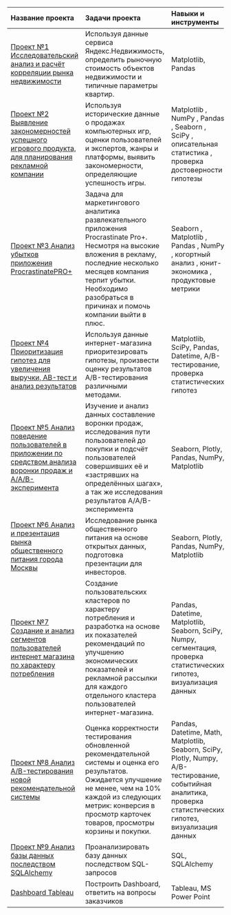 | Название проекта | Задачи проекта | Навыки и инструменты |
| :---         |     :---      |          :--- |
| [Проект №1 Исследовательский анализ и расчёт корреляции рынка недвижимости](https://github.com/Dimad562/portfolio-of-Dmitry-Pyrkov/tree/main/Project%20%E2%84%96%201)  | Используя данные сервиса Яндекс.Недвижимость, определить рыночную стоимость объектов недвижимости и типичные параметры квартир.  | Matplotlib, Pandas    |
| [Проект №2  Выявление закономерностей успешного игрового продукта, для планирования рекламной компании](https://github.com/Dimad562/portfolio-of-Dmitry-Pyrkov/tree/main/Project%20%E2%84%96%202)  | Используя исторические данные о продажах компьютерных игр, оценки пользователей и экспертов, жанры и платформы, выявить закономерности, определяющие успешность игры.   |Matplotlib , NumPy , Pandas , Seaborn , SciPy , описательная статистика , проверка достоверности гипотезы      |
| [Проект №3  Анализ убытков приложения ProcrastinatePRO+](https://github.com/Dimad562/portfolio-of-Dmitry-Pyrkov/tree/main/Project%20%E2%84%96%203)  | Задача для маркетингового аналитика развлекательного приложения Procrastinate Pro+. Несмотря на высокие вложения в рекламу, последние несколько месяцев компания терпит убытки. Необходимо разобраться в причинах и помочь компании выйти в плюс.      | Seaborn , Matplotlib , Pandas , NumPy , когортный анализ , юнит-экономика , продуктовые метрики      |
| [Проект №4  Приоритизация гипотез для увеличения выручки, AB-тест и анализ результатов](https://github.com/Dimad562/portfolio-of-Dmitry-Pyrkov/tree/main/Project%20%E2%84%96%204)  | Используя данные интернет-магазина приоритезировать гипотезы, произвести оценку результатов A/B-тестирования различными методами.     | Matplotlib, SciPy, Pandas, Datetime, A/B-тестирование, проверка статистических гипотез     |
| [Проект №5  Анализ поведение пользователей в приложении по средством анализа воронки продаж и A/A/B-эксперимента](https://github.com/Dimad562/portfolio-of-Dmitry-Pyrkov/tree/main/Project%20%E2%84%96%205)  | Изучение и анализ данных составление воронки продаж, исследования пути пользователей до покупки и подсчёт пользователей совершивших её и «застрявших на определённых шагах», а так же исследования результатов A/A/B-эксперимента   | Seaborn, Plotly, Pandas, NumPy, Matplotlib     |
| [Проект №6  Анализ и презентация рынка общественного питания города Москвы](https://github.com/Dimad562/portfolio-of-Dmitry-Pyrkov/tree/main/Project%20%E2%84%96%206)  | Исследование рынка общественного питания на основе открытых данных, подготовка презентации для инвесторов.    | Seaborn, Plotly, Pandas, NumPy, Matplotlib     |
| [Проект №7   Cоздание и анализ сегментов пользователей интернет магазина по характеру потребления](https://github.com/Dimad562/portfolio-of-Dmitry-Pyrkov/tree/main/Project%20%E2%84%96%207)  | Создание пользовательских кластеров по характеру потребления и разработка на основе их показателей рекомендаций по улучшению экономических показателей и рекламной рассылки для каждого отдельного кластера пользователей интернет-магазина.   | Pandas, Datetime, Matplotlib, Seaborn, SciPy, Numpy, сегментация, проверка статистических гипотез, визуализация данных     |
| [Проект №8  Анализ A/B-тестирования новой рекомендательной системы](https://github.com/Dimad562/portfolio-of-Dmitry-Pyrkov/tree/main/Project%20%E2%84%968)  | Оценка корректности тестирования обновленной рекомендательной системы и оценка его результатов. Ожидается улучшение не менее, чем на 10% каждой из следующих метрик: конверсия в просмотр карточек товаров, просмотры корзины и покупки.    | Pandas, Datetime, Math, Matplotlib, Seaborn, SciPy, Plotly, Numpy, A/B-тестирование, событийная аналитика, проверка статистических гипотез, визуализация данных    |
| [Проект №9   Анализ базы данных последством SQLAlchemy](https://github.com/Dimad562/portfolio-of-Dmitry-Pyrkov/tree/main/Project%20%E2%84%96%209)  |  Проанализировать базу данных последством SQL-запросов   | SQL, SQLAlchemy     |
| [Dashboard Tableau](https://github.com/Dimad562/portfolio-of-Dmitry-Pyrkov/blob/main/Dashboard%20Tableau/read.md)  |   Построить Dashboard, ответить на вопросы заказчиков   | Tableau, MS Power Point    |
